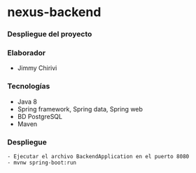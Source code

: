 # nexus-backend


### Despliegue del proyecto

### Elaborador
- Jimmy Chirivi

### Tecnologías

- Java 8 
- Spring framework, Spring data, Spring web
- BD PostgreSQL
- Maven

### Despliegue
```
- Ejecutar el archivo BackendApplication en el puerto 8080
- mvnw spring-boot:run
```
